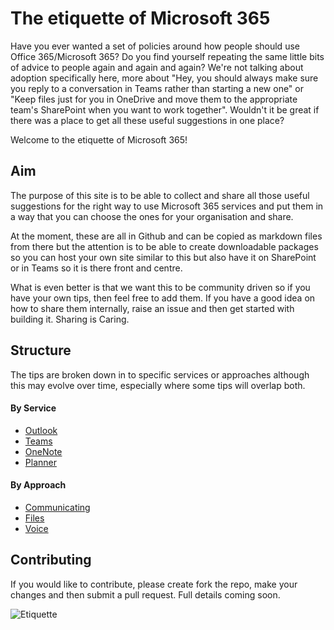 # The etiquette of Microsoft 365
Have you ever wanted a set of policies around how people should use Office 365/Microsoft 365? Do you find yourself repeating the same little bits of advice to people again and again and again? We're not talking about adoption specifically here, more about "Hey, you should always make sure you reply to a conversation in Teams rather than starting a new one" or "Keep files just for you in OneDrive and move them to the appropriate team's SharePoint when you want to work together". Wouldn't it be great if there was a place to get all these useful suggestions in one place?

Welcome to the etiquette of Microsoft 365!

## Aim
The purpose of this site is to be able to collect and share all those useful suggestions for the right way to use Microsoft 365 services and put them in a way that you can choose the ones for your organisation and share.

At the moment, these are all in Github and can be copied as markdown files from there but the attention is to be able to create downloadable packages so you can host your own site similar to this but also have it on SharePoint or in Teams so it is there front and centre.

What is even better is that we want this to be community driven so if you have your own tips, then feel free to add them. If you have a good idea on how to share them internally, raise an issue and then get started with building it. Sharing is Caring.

## Structure

The tips are broken down in to specific services or approaches although this may evolve over time, especially where some tips will overlap both.

#### By Service
- [Outlook](By-service/outlook)
- [Teams](By-service/teams)
- [OneNote](By-service/onenote)
- [Planner](By-service/planner)

#### By Approach
- [Communicating](By-approach/communicating)
- [Files](By-approach/files)
- [Voice](By-approach/voice)

## Contributing
If you would like to contribute, please create fork the repo, make your changes and then submit a pull request. Full details coming soon.

![Etiquette](/m365-etiquette/images/etiquette.jpg)